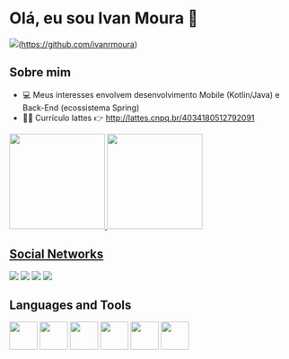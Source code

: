 

# Olá, eu sou Ivan Moura 👋 
![](https://komarev.com/ghpvc/?username=ivanrmoura&label=PROFILE+VIEWS)(https://github.com/ivanrmoura)


## Sobre mim

- :computer: Meus interesses envolvem desenvolvimento Mobile (Kotlin/Java) e Back-End (ecossistema Spring)
- :man_teacher: Currículo lattes :point_right: http://lattes.cnpq.br/4034180512792091


<div>
  <a href="https://github.com/ivanrmoura">
  <img height="170em" src="https://github-readme-stats.vercel.app/api?username=ivanrmoura&show_icons=true&theme=gotham&include_all_commits=true&count_private=true"/>
  <img height="170em" src="https://github-readme-stats.vercel.app/api/top-langs/?username=ivanrmoura&layout=compact&langs_count=7&theme=gotham"/>
 
</div>
  
## Social Networks  
  
<div> 
  <a href="https://www.youtube.com/channel/UCpVN-8uDyhppxbmA0AX5Wmw" target="_blank"><img src="https://img.shields.io/badge/YouTube-FF0000?style=for-the-badge&logo=youtube&logoColor=white" target="_blank"></a>
  <a href="https://www.instagram.com/ivan_rodrigue_/" target="_blank"><img src="https://img.shields.io/badge/Instagram-E4405F?style=for-the-badge&logo=instagram&logoColor=white" target="_blank"></a>
<a href = "mailto:ivan.rodrigues@lsdi.ufma.br"><img src="https://img.shields.io/badge/Gmail-D14836?style=for-the-badge&logo=gmail&logoColor=white" target="_blank"></a> 

<a href= "https://www.linkedin.com/in/ivan-rodrigues-de-moura-137427140/">
  <img src="https://img.shields.io/badge/LinkedIn-0077B5?style=for-the-badge&logo=linkedin&logoColor=white">
</a>
</div>  
  
## Languages and Tools  
<div>
  <code><img height="50" src="https://cdn.jsdelivr.net/gh/devicons/devicon/icons/android/android-original.svg" /></code>
  <code><img height="50" src="https://cdn.jsdelivr.net/gh/devicons/devicon/icons/kotlin/kotlin-original.svg" /></code>
  <code><img height="50" src="https://cdn.jsdelivr.net/gh/devicons/devicon/icons/java/java-original.svg" /></code> 
  <code><img height="50" src="https://cdn.jsdelivr.net/gh/devicons/devicon/icons/spring/spring-original.svg" /></code>
  <code><img height="50" src="https://cdn.jsdelivr.net/gh/devicons/devicon/icons/apachekafka/apachekafka-original.svg" /></code> 
  <code><img height="50" img src="https://cdn.jsdelivr.net/gh/devicons/devicon/icons/python/python-original.svg" /></code> 
</div>
